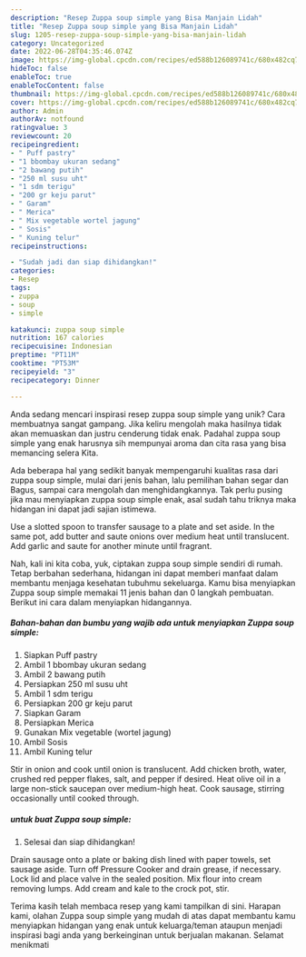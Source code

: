 ```yaml
---
description: "Resep Zuppa soup simple yang Bisa Manjain Lidah"
title: "Resep Zuppa soup simple yang Bisa Manjain Lidah"
slug: 1205-resep-zuppa-soup-simple-yang-bisa-manjain-lidah
category: Uncategorized
date: 2022-06-28T04:35:46.074Z
image: https://img-global.cpcdn.com/recipes/ed588b126089741c/680x482cq70/zuppa-soup-simple-foto-resep-utama.jpg
hideToc: false
enableToc: true
enableTocContent: false
thumbnail: https://img-global.cpcdn.com/recipes/ed588b126089741c/680x482cq70/zuppa-soup-simple-foto-resep-utama.jpg
cover: https://img-global.cpcdn.com/recipes/ed588b126089741c/680x482cq70/zuppa-soup-simple-foto-resep-utama.jpg
author: Admin
authorAv: notfound
ratingvalue: 3
reviewcount: 20
recipeingredient:
- " Puff pastry"
- "1 bbombay ukuran sedang"
- "2 bawang putih"
- "250 ml susu uht"
- "1 sdm terigu"
- "200 gr keju parut"
- " Garam"
- " Merica"
- " Mix vegetable wortel jagung"
- " Sosis"
- " Kuning telur"
recipeinstructions:

- "Sudah jadi dan siap dihidangkan!"
categories:
- Resep
tags:
- zuppa
- soup
- simple

katakunci: zuppa soup simple 
nutrition: 167 calories
recipecuisine: Indonesian
preptime: "PT11M"
cooktime: "PT53M"
recipeyield: "3"
recipecategory: Dinner

---
```





Anda sedang mencari inspirasi resep zuppa soup simple yang unik? Cara membuatnya sangat gampang. Jika keliru mengolah maka hasilnya tidak akan memuaskan dan justru cenderung tidak enak. Padahal zuppa soup simple yang enak harusnya sih mempunyai aroma dan cita rasa yang bisa memancing selera Kita.





Ada beberapa hal yang sedikit banyak mempengaruhi kualitas rasa dari zuppa soup simple, mulai dari jenis bahan, lalu pemilihan bahan segar dan Bagus, sampai cara mengolah dan menghidangkannya. Tak perlu pusing jika mau menyiapkan zuppa soup simple enak,      asal sudah tahu triknya maka hidangan ini dapat jadi sajian istimewa.














Use a slotted spoon to transfer sausage to a plate and set aside. In the same pot, add butter and saute onions over medium heat until translucent. Add garlic and saute for another minute until fragrant.






Nah, kali ini kita coba, yuk, ciptakan zuppa soup simple sendiri di rumah. Tetap berbahan sederhana, hidangan ini dapat memberi manfaat dalam membantu menjaga kesehatan tubuhmu sekeluarga. Kamu bisa menyiapkan Zuppa soup simple memakai 11 jenis bahan dan 0 langkah pembuatan. Berikut ini cara dalam menyiapkan hidangannya.

<!--inarticleads1-->

##### Bahan-bahan dan bumbu yang wajib ada untuk menyiapkan Zuppa soup simple:

1. Siapkan  Puff pastry
1. Ambil 1 bbombay ukuran sedang
1. Ambil 2 bawang putih
1. Persiapkan 250 ml susu uht
1. Ambil 1 sdm terigu
1. Persiapkan 200 gr keju parut
1. Siapkan  Garam
1. Persiapkan  Merica
1. Gunakan  Mix vegetable (wortel jagung)
1. Ambil  Sosis
1. Ambil  Kuning telur


Stir in onion and cook until onion is translucent. Add chicken broth, water, crushed red pepper flakes, salt, and pepper if desired. Heat olive oil in a large non-stick saucepan over medium-high heat. Cook sausage, stirring occasionally until cooked through. 

<!--inarticleads2-->

#####  untuk buat Zuppa soup simple:


1. Selesai dan siap dihidangkan!

Drain sausage onto a plate or baking dish lined with paper towels, set sausage aside. Turn off Pressure Cooker and drain grease, if necessary. Lock lid and place valve in the sealed position. Mix flour into cream removing lumps. Add cream and kale to the crock pot, stir. 

Terima kasih telah membaca resep yang kami tampilkan di sini. Harapan kami, olahan Zuppa soup simple yang mudah di atas dapat membantu kamu menyiapkan hidangan yang enak untuk keluarga/teman ataupun menjadi inspirasi bagi anda yang berkeinginan untuk berjualan makanan. Selamat menikmati
